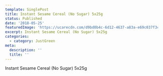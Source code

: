 ```yaml
---
template: SinglePost
title: Instant Sesame Cereal (No Sugar) 5x25g
status: Published
date: '2018-05-25'
featuredImage: 'https://ucarecdn.com/d9bd0b4c-6d12-4637-a83a-e69c037f3c10/'
excerpt: Instant Sesame Cereal (No Sugar) 5x25g
categories:
  - category: JustGreen
meta:
  description: ''
  title: ''
---
```

Instant Sesame Cereal (No Sugar) 5x25g
